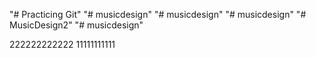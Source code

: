 "# Practicing Git" 
"# musicdesign" 
"# musicdesign" 
"# musicdesign" 
"# MusicDesign2" 
"# musicdesign" 


222222222222
11111111111
